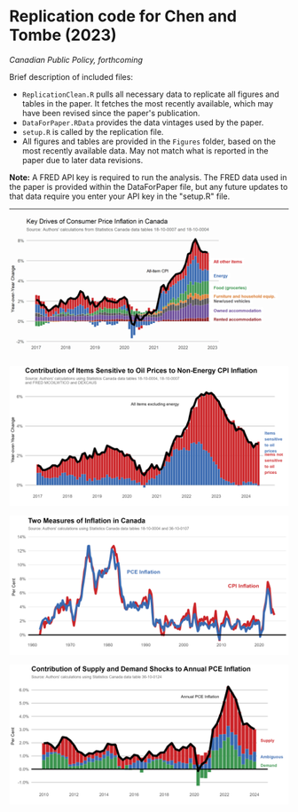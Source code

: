 # Replication code for Chen and Tombe (2023)

*Canadian Public Policy, forthcoming*

Brief description of included files:

- `ReplicationClean.R` pulls all necessary data to replicate all figures and tables in the paper. It fetches the most recently available, which may have been revised since the paper's publication. 
- `DataForPaper.RData` provides the data vintages used by the paper.
- `setup.R` is called by the replication file.
- All figures and tables are provided in the `Figures` folder, based on the most recently available data. May not match what is reported in the paper due to later data revisions.

**Note:** A FRED API key is required to run the analysis. The FRED data used in the paper is provided within the DataForPaper file, but any future updates to that data require you enter your API key in the "setup.R" file.

---

![](Figures/Figure1.png)

![](Figures/Figure2.png)

![](Figures/Figure3.png)

![](Figures/Figure5a.png)
